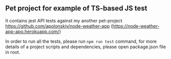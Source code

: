 ## Pet project for example of TS-based JS test

It contains jest API tests against my another pet-project https://github.com/apolonskiy/node-weather-app (https://node-weather-app-apo.herokuapp.com/)

In order to run all the tests, please run `npm run test` command, for more details of a project scripts and dependencies, please open package.json file in root.
